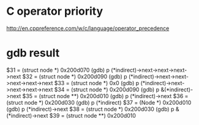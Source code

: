 # C operator priority
http://en.cppreference.com/w/c/language/operator_precedence

# gdb result
$31 = (struct node *) 0x200d070
(gdb) p (*indirect)->next->next->next->next
$32 = (struct node *) 0x200d090
(gdb) p (*indirect)->next->next->next->next->next
$33 = (struct node *) 0x0
(gdb) p (*indirect)->next->next->next->next
$34 = (struct node *) 0x200d090
(gdb) p &(*indirect)->next
$35 = (struct node **) 0x200d010
(gdb) p (*indirect)->next
$36 = (struct node *) 0x200d030
(gdb) p (*indirect)
$37 = (Node *) 0x200d010
(gdb) p (*indirect)->next
$38 = (struct node *) 0x200d030
(gdb) p &(*indirect)->next
$39 = (struct node **) 0x200d010

